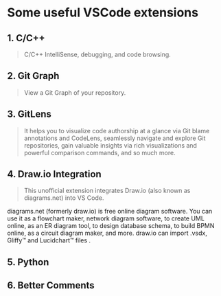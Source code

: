 # Some useful VSCode extensions

## 1. C/C++

> C/C++ IntelliSense, debugging, and code browsing.

## 2. Git Graph

> View a Git Graph of your repository.

## 3. GitLens

> It helps you to visualize code authorship at a glance via Git blame annotations and CodeLens, seamlessly navigate and explore Git repositories, gain valuable insights via rich visualizations and powerful comparison commands, and so much more.

## 4. Draw.io Integration

> This unofficial extension integrates Draw.io (also known as diagrams.net) into VS Code.

diagrams.net (formerly draw.io) is free online diagram software. You can use it as a flowchart maker, network diagram software, to create UML online, as an ER diagram tool, to design database schema, to build BPMN online, as a circuit diagram maker, and more. draw.io can import .vsdx, Gliffy™ and Lucidchart™ files .

## 5. Python

## 6. Better Comments
